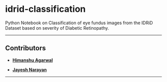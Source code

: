 # idrid-classification
Python Notebook on Classification of eye fundus images from the IDRiD Dataset based on severity of Diabetic Retinopathy.

***

## Contributors

- **[Himanshu Agarwal](https://github.com/HimanshuAgarwal022)**

- **[Jayesh Narayan](https://github.com/jayesh1narayan)**

***
